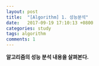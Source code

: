 ```yaml
---
layout: post
title:  "[Algorithm] 1. 성능분석"
date:   2017-09-19 17:10:13 +0800
categories: study
tags: algorithm
comments: 1
---
```

**알고리즘의 성능 분석 내용을 살펴본다.**
